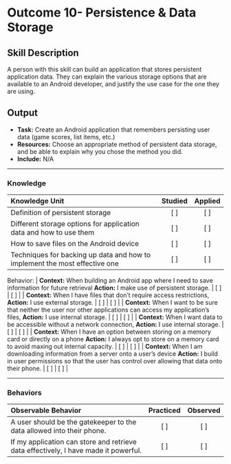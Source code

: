 # Outcome 10- Persistence & Data Storage

## Skill Description
A person with this skill can build an application that stores persistent application data. They can explain the various storage options that are available to an Android developer, and justify the use case for the one they are using. 

## Output
- **Task:** Create an Android application that remembers persisting user data (game scores, list items, etc.) 
- **Resources:** Choose an appropriate method of persistent data storage, and be able to explain why you chose the method you did. 
- **Include:** N/A

-------

### Knowledge

| Knowledge Unit   |      Studied      | Applied |
|:-------------|:------------------:|:--------:|
| Definition of persistent storage | [ ] | [ ] |
| Different storage options for application data and how to use them | [ ] | [ ] |
| How to save files on the Android device | [ ] | [ ] |
| Techniques for backing up data and how to implement the most effective one | [ ] | [ ] |

Behavior: 
| **Context:** When building an Android app where I need to save information for future retrieval **Action:** I make use of persistent storage. | [ ] | [ ]  |
| **Context:** When I have files that don’t require access restrictions, **Action:** I use external storage. | [ ] | [ ]  |
| **Context:** When I want to be sure that neither the user nor other applications can access my application’s files, **Action:** I use internal storage. | [ ] | [ ]  |
| **Context:** When I want data to be accessible without a network connection, **Action:** I use internal storage. | [ ] | [ ]  |
| **Context:**  When I have an option between storing on a memory card or directly on a phone **Action:** I always opt to store on a memory card to avoid maxing out internal capacity. |   [ ]   |   [ ] |
| **Context:**  When I am downloading information from a server onto a user’s device **Action:** I build in user permissions so that the user has control over allowing that data onto their phone. |   [ ]   |   [ ] |

-------

### Behaviors

| Observable Behavior   |      Practiced      | Observed |
|:-------------|:------------------:|:--------:|
| A user should be the gatekeeper to the data allowed into their phone. | [ ] | [ ]  |
| If my application can store and retrieve data effectively, I have made it powerful. | [ ] | [ ]  |
